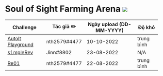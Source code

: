 # Soul of Sight Farming Arena ![](../assets/Soul_of_Sight.gif)

| Challenge | Tác giả ✏️              | Ngày upload (DD-MM-YYYY) | Độ khó |
|-----------|------------------------|--------------------------|--------|
| [AutoIt Playground](./AutoIt-playground/) | nth2579#4477 | 10-10-2022               | trung bình     |
| [s1mpleRev](./s1mpleRev/) | Jinn#8802 | 23-08-2022               | N/A     |
| [Re01](./re-01/) | nth2579#4477 | 22-08-2022               | trung bình     |